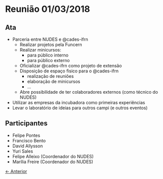 # Reunião 01/03/2018

## Ata

* Parceria entre NUDES e @cades-ifrn
  * Realizar projetos pela Funcern
  * Realizar minicursos:
    * para público interno
    * para público externo
  * Oficializar @cades-ifrn como projeto de extensão
  * Disposição de espaço fisico para o @cades-ifrn
    * realização de reuniões
    * elaboração de minicursos
    * ...
  * Abre possibilidade de ter colaboradores externos (como técnico do NUDES)
* Utilizar as empresas da incubadora como primeiras experiências
* Levar o laboratório de ideias para outros campi (e outros eventos)
  
## Participantes

* Felipe Pontes
* Francisco Bento
* David Allysson
* Yuri Sales
* Felipe Alleixo (Coordenador do NUDES)
* Marília Freire (Coordenador do NUDES)

[← Anterior](2018-02-26.md)